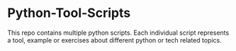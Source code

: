 # Python-Tool-Scripts
This repo contains multiple python scripts. Each individual script represents a tool, example or exercises about different python or tech related topics.
